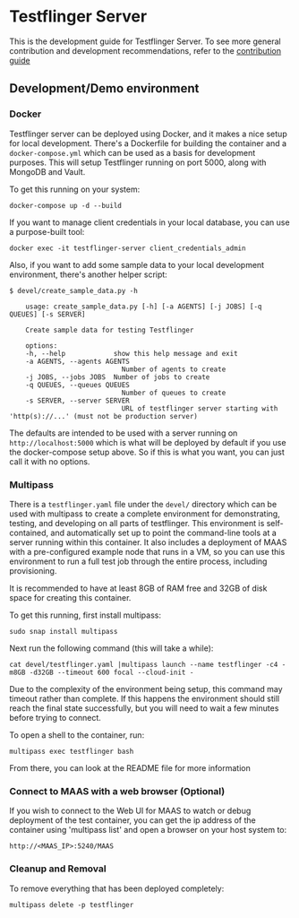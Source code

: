 # Testflinger Server

This is the development guide for Testflinger Server. To see more general
contribution and development recommendations, refer to the
[contribution guide](../CONTRIBUTING.md)

## Development/Demo environment

### Docker

Testflinger server can be deployed using Docker, and it makes a nice setup
for local development. There's a Dockerfile for building the container and
a `docker-compose.yml` which can be used as a basis for development purposes.
This will setup Testflinger running on port 5000, along with MongoDB and Vault.

To get this running on your system:

```shell
docker-compose up -d --build
```

If you want to manage client credentials in your local database, you can use
a purpose-built tool:

```shell
docker exec -it testflinger-server client_credentials_admin
```

Also, if you want to add some sample data to your local development environment,
there's another helper script:

```console
$ devel/create_sample_data.py -h

    usage: create_sample_data.py [-h] [-a AGENTS] [-j JOBS] [-q QUEUES] [-s SERVER]

    Create sample data for testing Testflinger

    options:
    -h, --help            show this help message and exit
    -a AGENTS, --agents AGENTS
                            Number of agents to create
    -j JOBS, --jobs JOBS  Number of jobs to create
    -q QUEUES, --queues QUEUES
                            Number of queues to create
    -s SERVER, --server SERVER
                            URL of testflinger server starting with 'http(s)://...' (must not be production server)
```

The defaults are intended to be used with a server running on
`http://localhost:5000` which is what will be deployed by default if you use
the docker-compose setup above. So if this is what you want, you can just
call it with no options.

### Multipass

There is a `testflinger.yaml` file under the `devel/` directory which can
be used with multipass to create a complete environment for demonstrating,
testing, and developing on all parts of testflinger. This environment is
self-contained, and automatically set up to point the command-line tools
at a server running within this container. It also includes a deployment of
MAAS with a pre-configured example node that runs in a VM, so you can use
this environment to run a full test job through the entire process, including
provisioning.

It is recommended to have at least 8GB of RAM free and 32GB of disk space for
creating this container.

To get this running, first install multipass:

```shell
sudo snap install multipass
```

Next run the following command (this will take a while):

```shell
cat devel/testflinger.yaml |multipass launch --name testflinger -c4 -m8GB -d32GB --timeout 600 focal --cloud-init -
```

Due to the complexity of the environment being setup, this command may
timeout rather than complete. If this happens the environment should
still reach the final state successfully, but you will need to wait a
few minutes before trying to connect.

To open a shell to the container, run:

```shell
multipass exec testflinger bash
```

From there, you can look at the README file for more information

### Connect to MAAS with a web browser (Optional)

If you wish to connect to the Web UI for MAAS to watch or debug deployment
of the test container, you can get the ip address of the container using
'multipass list' and open a browser on your host system to:

```shell
http://<MAAS_IP>:5240/MAAS
```

### Cleanup and Removal

To remove everything that has been deployed completely:

```shell
multipass delete -p testflinger
```
